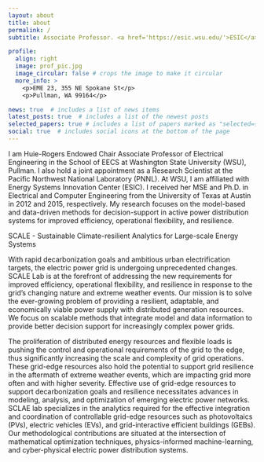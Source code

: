 ```yaml
---
layout: about
title: about
permalink: /
subtitle: Associate Professor. <a href='https://esic.wsu.edu/'>ESIC</a>. WSU. Pullman (WA). anamika.dubey@wsu.edu.

profile:
  align: right
  image: prof_pic.jpg
  image_circular: false # crops the image to make it circular
  more_info: >
    <p>EME 23, 355 NE Spokane St</p>
    <p>Pullman, WA 99164</p>

news: true  # includes a list of news items
latest_posts: true  # includes a list of the newest posts
selected_papers: true # includes a list of papers marked as "selected={true}"
social: true  # includes social icons at the bottom of the page
---
```


I am Huie-Rogers Endowed Chair Associate Professor of Electrical Engineering in the School of EECS at Washington State University (WSU), Pullman. I also hold a joint appointment as a Research Scientist at the Pacific Northwest National Laboratory (PNNL). At WSU, I am affiliated with Energy Systems Innovation Center (ESIC). I received her MSE and Ph.D. in Electrical and Computer Engineering from the University of Texas at Austin in 2012 and 2015, respectively. My research focuses on the model-based and data-driven methods for decision-support in active power distribution systems for improved efficiency, operational flexibility, and resilience.

SCALE - Sustainable Climate-resilient Analytics for Large-scale Energy Systems

With rapid decarbonization goals and ambitious urban electrification targets, the electric power grid is undergoing unprecedented changes. SCALE Lab is at the forefront of addressing the new requirements for improved efficiency, operational flexibility, and resilience in response to the grid’s changing nature and extreme weather events. Our mission is to solve the ever-growing problem of providing a resilient, adaptable, and economically viable power supply with distributed generation resources. We focus on scalable methods that integrate model and data information to provide better decision support for increasingly complex power grids.

The proliferation of distributed energy resources and flexible loads is pushing the control and operational requirements of the grid to the edge, thus significantly increasing the scale and complexity of grid operations. These grid-edge resources also hold the potential to support grid resilience in the aftermath of extreme weather events, which are impacting grid more often and with higher severity. Effective use of grid-edge resources to support decarbonization goals and resilience necessitates advances in modeling, analysis, and optimization of emerging electric power networks. SCLAE lab specializes in the analytics required for the effective integration and coordination of controllable grid-edge resources such as photovoltaics (PVs), electric vehicles (EVs), and grid-interactive efficient buildings (GEBs). Our methodological contributions are situated at the intersection of mathematical optimization techniques, physics-informed machine-learning, and cyber-physical electric power distribution systems.

